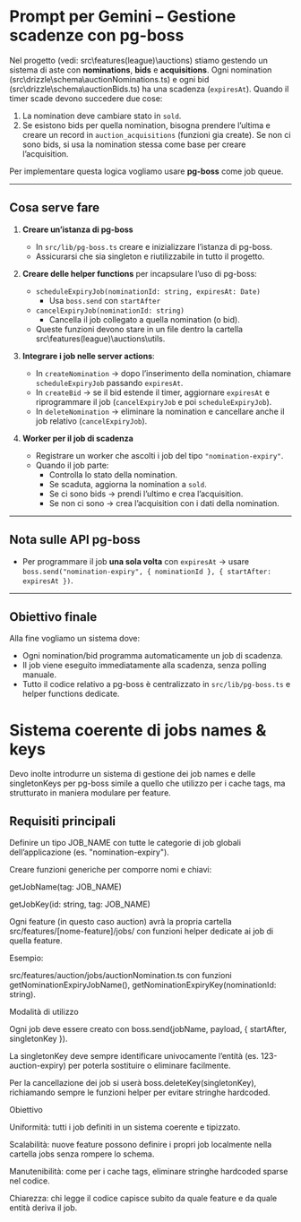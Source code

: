 # Prompt per Gemini – Gestione scadenze con pg-boss

Nel progetto (vedi: src\features\(league)\auctions) stiamo gestendo un sistema di aste con **nominations**, **bids** e **acquisitions**.
Ogni nomination (src\drizzle\schema\auctionNominations.ts) e ogni bid (src\drizzle\schema\auctionBids.ts) ha una scadenza (`expiresAt`). Quando il timer scade devono succedere due cose:

1. La nomination deve cambiare stato in `sold`.
2. Se esistono bids per quella nomination, bisogna prendere l’ultima e creare un record in `auction_acquisitions` (funzioni gia create).
   Se non ci sono bids, si usa la nomination stessa come base per creare l’acquisition.

Per implementare questa logica vogliamo usare **pg-boss** come job queue.

---

## Cosa serve fare

1. **Creare un’istanza di pg-boss**
   - In `src/lib/pg-boss.ts` creare e inizializzare l’istanza di pg-boss.
   - Assicurarsi che sia singleton e riutilizzabile in tutto il progetto.

2. **Creare delle helper functions** per incapsulare l’uso di pg-boss:
   - `scheduleExpiryJob(nominationId: string, expiresAt: Date)`
     - Usa `boss.send` con `startAfter`
   - `cancelExpiryJob(nominationId: string)`
     - Cancella il job collegato a quella nomination (o bid).
   - Queste funzioni devono stare in un file dentro la cartella src\features\(league)\auctions\utils.

3. **Integrare i job nelle server actions**:
   - In `createNomination` → dopo l’inserimento della nomination, chiamare `scheduleExpiryJob` passando `expiresAt`.
   - In `createBid` → se il bid estende il timer, aggiornare `expiresAt` e riprogrammare il job (`cancelExpiryJob` e poi `scheduleExpiryJob`).
   - In `deleteNomination` → eliminare la nomination e cancellare anche il job relativo (`cancelExpiryJob`).

4. **Worker per il job di scadenza**
   - Registrare un worker che ascolti i job del tipo `"nomination-expiry"`.
   - Quando il job parte:
     - Controlla lo stato della nomination.
     - Se scaduta, aggiorna la nomination a `sold`.
     - Se ci sono bids → prendi l’ultimo e crea l’acquisition.
     - Se non ci sono → crea l’acquisition con i dati della nomination.

---

## Nota sulle API pg-boss
- Per programmare il job **una sola volta** con `expiresAt` → usare `boss.send("nomination-expiry", { nominationId }, { startAfter: expiresAt })`.

---

## Obiettivo finale
Alla fine vogliamo un sistema dove:
- Ogni nomination/bid programma automaticamente un job di scadenza.
- Il job viene eseguito immediatamente alla scadenza, senza polling manuale.
- Tutto il codice relativo a pg-boss è centralizzato in `src/lib/pg-boss.ts` e helper functions dedicate.

# Sistema coerente di jobs names & keys

Devo inolte introdurre un sistema di gestione dei job names e delle singletonKeys per pg-boss simile a quello che utilizzo per i cache tags, ma strutturato in maniera modulare per feature.

## Requisiti principali

Definire un tipo JOB_NAME con tutte le categorie di job globali dell’applicazione (es. "nomination-expiry").

Creare funzioni generiche per comporre nomi e chiavi:

getJobName(tag: JOB_NAME)

getJobKey(id: string, tag: JOB_NAME)

Ogni feature (in questo caso auction) avrà la propria cartella src/features/[nome-feature]/jobs/ con funzioni helper dedicate ai job di quella feature.

Esempio:

src/features/auction/jobs/auctionNomination.ts con funzioni getNominationExpiryJobName(), getNominationExpiryKey(nominationId: string).


Modalità di utilizzo

Ogni job deve essere creato con boss.send(jobName, payload, { startAfter, singletonKey }).

La singletonKey deve sempre identificare univocamente l’entità (es. 123-auction-expiry) per poterla sostituire o eliminare facilmente.

Per la cancellazione dei job si userà boss.deleteKey(singletonKey), richiamando sempre le funzioni helper per evitare stringhe hardcoded.

Obiettivo

Uniformità: tutti i job definiti in un sistema coerente e tipizzato.

Scalabilità: nuove feature possono definire i propri job localmente nella cartella jobs senza rompere lo schema.

Manutenibilità: come per i cache tags, eliminare stringhe hardcoded sparse nel codice.

Chiarezza: chi legge il codice capisce subito da quale feature e da quale entità deriva il job.
